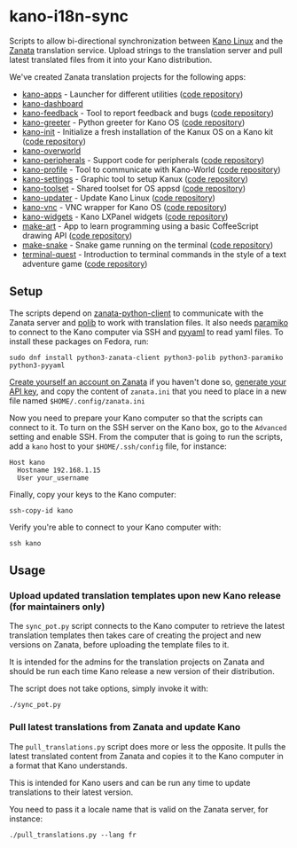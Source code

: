 # kano-i18n-sync

Scripts to allow bi-directional synchronization between [Kano
Linux](https://kano.me/) and the [Zanata](http://zanata.org/) translation
service. Upload strings to the translation server and pull latest translated
files from it into your Kano distribution.

We've created Zanata translation projects for the following apps:

* [kano-apps](https://translate.zanata.org/project/view/kano-apps/) - Launcher for different utilities ([code repository](https://github.com/KanoComputing/kano-apps))
* [kano-dashboard](https://translate.zanata.org/project/view/kano-dashboard/)
* [kano-feedback](https://translate.zanata.org/project/view/kano-feedback/) - Tool to report feedback and bugs ([code repository](https://github.com/KanoComputing/kano-feedback))
* [kano-greeter](https://translate.zanata.org/project/view/kano-greeter/) - Python greeter for Kano OS ([code repository](https://github.com/KanoComputing/kano-greeter))
* [kano-init](https://translate.zanata.org/project/view/kano-init/) - Initialize a fresh installation of the Kanux OS on a Kano kit ([code repository](https://github.com/KanoComputing/kano-init))
* [kano-overworld](https://translate.zanata.org/project/view/kano-overworld/)
* [kano-peripherals](https://translate.zanata.org/project/view/kano-peripherals/) - Support code for peripherals ([code repository](https://github.com/KanoComputing/kano-peripherals))
* [kano-profile](https://translate.zanata.org/project/view/kano-profile/) - Tool to communicate with Kano-World ([code repository](https://github.com/KanoComputing/kano-profile))
* [kano-settings](https://translate.zanata.org/project/view/kano-settings/) - Graphic tool to setup Kanux ([code repository](https://github.com/KanoComputing/kano-settings))
* [kano-toolset](https://translate.zanata.org/project/view/kano-toolset/) - Shared toolset for OS appsd ([code repository](https://github.com/KanoComputing/kano-toolset))
* [kano-updater](https://translate.zanata.org/project/view/kano-updater/) - Update Kano Linux ([code repository](https://github.com/KanoComputing/kano-updater))
* [kano-vnc](https://translate.zanata.org/project/view/kano-vnc/) - VNC wrapper for Kano OS ([code repository](https://github.com/KanoComputing/kano-vnc))
* [kano-widgets](https://translate.zanata.org/project/view/kano-widgets/) - Kano LXPanel widgets ([code repository](https://github.com/KanoComputing/kano-widgets))
* [make-art](https://translate.zanata.org/project/view/make-art/) - App to learn programming using a basic CoffeeScript drawing API ([code repository](https://github.com/KanoComputing/make-art))
* [make-snake](https://translate.zanata.org/project/view/make-snake/) - Snake game running on the terminal ([code repository](https://github.com/KanoComputing/make-snake))
* [terminal-quest](https://translate.zanata.org/project/view/terminal-quest/) - Introduction to terminal commands in the style of a text adventure game ([code repository](https://github.com/KanoComputing/terminal-quest))


## Setup

The scripts depend on
[zanata-python-client](https://github.com/zanata/zanata-python-client) to
communicate with the Zanata server and [polib](https://polib.readthedocs.io/)
to work with translation files. It also needs
[paramiko](http://www.paramiko.org/) to connect to the Kano computer via SSH
and [pyyaml](https://pyyaml.org/) to read yaml files.  To install these
packages on Fedora, run:

```
sudo dnf install python3-zanata-client python3-polib python3-paramiko python3-pyyaml
```

[Create yourself an account on
Zanata](https://translate.zanata.org/account/register) if you haven't done so,
[generate your API
key](https://translate.zanata.org/dashboard/settings/client), and copy the
content of `zanata.ini` that you need to place in a new file named
`$HOME/.config/zanata.ini`

Now you need to prepare your Kano computer so that the scripts can connect to
it. To turn on the SSH server on the Kano box, go to the `Advanced` setting and
enable SSH. From the computer that is going to run the scripts, add a `kano`
host to your `$HOME/.ssh/config` file, for instance:

```
Host kano
  Hostname 192.168.1.15
  User your_username
```

Finally, copy your keys to the Kano computer:
```
ssh-copy-id kano
```

Verify you're able to connect to your Kano computer with:
```
ssh kano
```

## Usage

### Upload updated translation templates upon new Kano release (for maintainers only)

The `sync_pot.py` script connects to the Kano computer to retrieve the latest
translation templates then takes care of creating the project and new versions
on Zanata, before uploading the template files to it.

It is intended for the admins for the translation projects on Zanata and should
be run each time Kano release a new version of their distribution.

The script does not take options, simply invoke it with:

```
./sync_pot.py
```

### Pull latest translations from Zanata and update Kano

The `pull_translations.py` script does more or less the opposite. It pulls the
latest translated content from Zanata and copies it to the Kano computer in
a format that Kano understands.

This is intended for Kano users and can be run any time to update translations
to their latest version.

You need to pass it a locale name that is valid on the Zanata server, for
instance:

```
./pull_translations.py --lang fr
```
